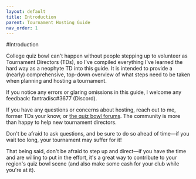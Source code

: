 ```yaml
---
layout: default
title: Introduction
parent: Tournament Hosting Guide
nav_order: 1
---
```


#Introduction 

College quiz bowl can't happen without people stepping up to volunteer as Tournament Directors (TDs), so I've compiled everything I've learned the hard way as a neophyte TD into this guide. It is intended to provide a (nearly) comprehensive, top-down overview of what steps need to be taken when planning and hosting a tournament. 

If you notice any errors or glaring omissions in this guide, I welcome any feedback: fantradisc#3677 (Discord). 

If you have any questions or concerns about hosting, reach out to me, former TDs your know, or [the quiz bowl forums](https://hsquizbowl.org/forums/). The community is more than happy to help new tournament directors. 

Don't be afraid to ask questions, and be sure to do so ahead of time—if you wait too long, your tournament may suffer for it!

That being said, don't be afraid to step up and direct—if you have the time and are willing to put in the effort, it's a great way to contribute to your region's quiz bowl scene (and also make some cash for your club while you're at it).

